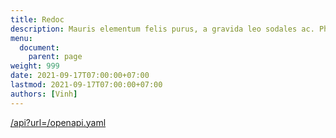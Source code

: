 ```yaml
---
title: Redoc
description: Mauris elementum felis purus, a gravida leo sodales ac. Phasellus et tempus purus. Cras nibh tellus, convallis at mollis a, egestas ac sem. Donec erat mauris, tempor id accumsan id, facilisis non sapien.
menu:
  document:
    parent: page
weight: 999
date: 2021-09-17T07:00:00+07:00
lastmod: 2021-09-17T07:00:00+07:00
authors: [Vinh]
---
```


[/api?url=/openapi.yaml](/api?url=/openapi.yaml)
